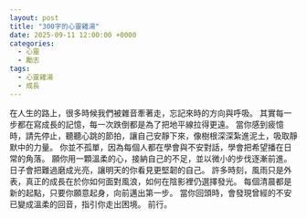 ```yaml
---
layout: post
title: "300字的心靈雞湯"
date: 2025-09-11 12:00:00 +0000
categories:
  - 心靈
  - 勵志
tags:
  - 心靈雞湯
  - 成長
---
```

在人生的路上，很多時候我們被雜音牽著走，忘記來時的方向與呼吸。
其實每一步都在寫成長的記憶，每一次跌倒都是為了把地平線拉得更遠。
當你感到疲憶時，請先停止，聽聽心跳的節拍，讓自己安靜下來，像樹根深深紮進泥土，吸取靜默中的力量。
你並不孤單，因為每個人都在學會與不安對話，學會把希望播在日常的角落。
願你用一顆溫柔的心，接納自己的不足，並以微小的步伐逐漸前進。
日子會把難過磨成光亮，讓明天的你看見更堅韌的自己。
許多時刻，風雨只是外表，真正的成長在於你如何面對風浪，如何在陰影裡仍選擇發光。
每個清晨都是新的起點，只要你願意起身，向前邁出第一步。
當你回頭時，會發現曾經的不安已變成溫柔的回音，指引你走出困境。
前行。